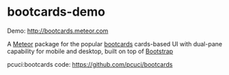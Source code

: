 bootcards-demo
==============

Demo: http://bootcards.meteor.com 

A [Meteor](http://meteor.com) package for the popular [bootcards](http://bootcards.org) cards-based UI with dual-pane capability for mobile and desktop, built on top of [Bootstrap](http://getbootstrap.com)

pcuci:bootcards code: https://github.com/pcuci/bootcards
